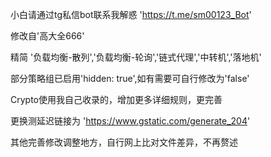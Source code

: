 小白请通过tg私信bot联系我解惑 'https://t.me/sm00123_Bot'

修改自'高大全666'

精简 '负载均衡-散列','负载均衡-轮询','链式代理','中转机','落地机'

部分策略组已启用'hidden: true',如有需要可自行修改为'false'

Crypto使用我自己收录的，增加更多详细规则，更完善

更换测延迟链接为 'https://www.gstatic.com/generate_204'

其他完善修改调整地方，自行网上比对文件差异，不再赘述
